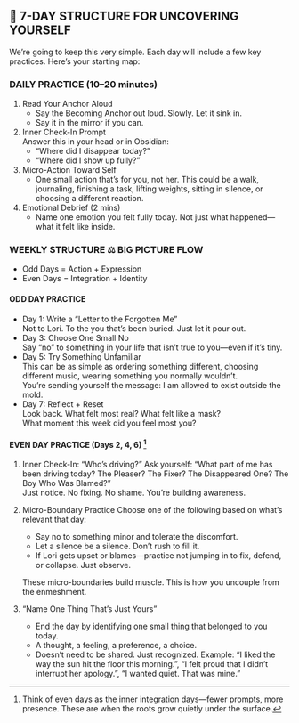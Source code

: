 ---
---

## 🔁 7-DAY STRUCTURE FOR UNCOVERING YOURSELF
We’re going to keep this very simple. Each day will include a few key practices. Here’s your starting map:

### DAILY PRACTICE (10–20 minutes)
1. Read Your Anchor Aloud  
    - Say the Becoming Anchor out loud. Slowly. Let it sink in.  
    - Say it in the mirror if you can.
2. Inner Check-In Prompt  
    Answer this in your head or in Obsidian:  
	- “Where did I disappear today?”
	- “Where did I show up fully?”
3.   Micro-Action Toward Self
	 - One small action that’s for you, not her.  This could be a walk, journaling, finishing a task, lifting weights, sitting in silence, or choosing a different reaction.
 4. Emotional Debrief (2 mins)  
	 - Name one emotion you felt fully today. Not just what happened—what it felt like inside.  

### WEEKLY STRUCTURE ⚖️ BIG PICTURE FLOW
 - Odd Days = Action + Expression
- Even Days = Integration + Identity
#### ODD DAY PRACTICE
- Day 1: Write a “Letter to the Forgotten Me”  
    Not to Lori. To the you that’s been buried. Just let it pour out.
- Day 3: Choose One Small No  
    Say “no” to something in your life that isn’t true to you—even if it’s tiny.
- Day 5: Try Something Unfamiliar  
    This can be as simple as ordering something different, choosing different music, wearing something you normally wouldn’t.  
    You’re sending yourself the message: I am allowed to exist outside the mold.
- Day 7: Reflect + Reset  
    Look back. What felt most real? What felt like a mask?  
    What moment this week did you feel most you?

#### EVEN DAY PRACTICE (Days 2, 4, 6) [^1]
1. Inner Check-In: “Who’s driving?”
	Ask yourself:  “What part of me has been driving today? The Pleaser? The Fixer? The Disappeared One? The Boy Who Was Blamed?”  
	Just notice. No fixing. No shame. You’re building awareness.
2. Micro-Boundary Practice
	Choose one of the following based on what’s relevant that day:  
	- Say no to something minor and tolerate the discomfort.
	- Let a silence be a silence. Don’t rush to fill it.
	- If Lori gets upset or blames—practice not jumping in to fix, defend, or collapse. Just observe.
	
	These micro-boundaries build muscle. This is how you uncouple from the enmeshment.
3. “Name One Thing That’s Just Yours”
	- End the day by identifying one small thing that belonged to you today.  
	- A thought, a feeling, a preference, a choice.
	- Doesn’t need to be shared. Just recognized.
	Example: “I liked the way the sun hit the floor this morning.”, “I felt proud that I didn’t interrupt her apology.”, “I wanted quiet. That was mine.”

[^1]: Think of even days as the inner integration days—fewer prompts, more presence. These are when the roots grow quietly under the surface.